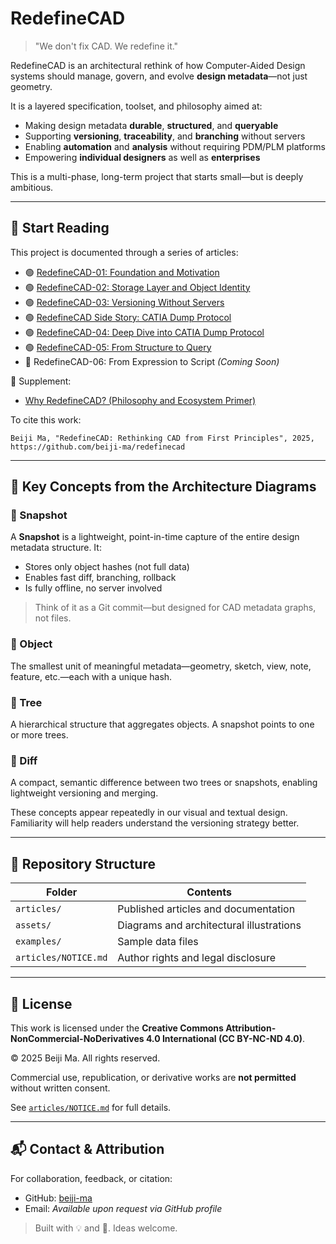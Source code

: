 # RedefineCAD

> "We don't fix CAD. We redefine it."

RedefineCAD is an architectural rethink of how Computer-Aided Design systems should manage, govern, and evolve **design metadata**—not just geometry.

It is a layered specification, toolset, and philosophy aimed at:

- Making design metadata **durable**, **structured**, and **queryable**
- Supporting **versioning**, **traceability**, and **branching** without servers
- Enabling **automation** and **analysis** without requiring PDM/PLM platforms
- Empowering **individual designers** as well as **enterprises**

This is a multi-phase, long-term project that starts small—but is deeply ambitious.

---

## 🧠 Start Reading

This project is documented through a series of articles:

- 🟢 [RedefineCAD-01: Foundation and Motivation](https://github.com/beiji-ma/redefinecad/blob/main/articles/redefine_cad_01_foundation.md)
- 🟢 [RedefineCAD-02: Storage Layer and Object Identity](https://github.com/beiji-ma/redefinecad/blob/main/articles/redefine_cad_02_storage.md)
- 🟢 [RedefineCAD-03: Versioning Without Servers](https://github.com/beiji-ma/redefinecad/blob/main/articles/redefine_cad_03_versioning.md)
- 🟢 [RedefineCAD Side Story: CATIA Dump Protocol](https://github.com/beiji-ma/redefinecad/blob/main/articles/redefine_cad_side_story_dump_protocol.md)
- 🟢 [RedefineCAD-04: Deep Dive into CATIA Dump Protocol](https://github.com/beiji-ma/redefinecad/blob/main/articles/redefine_cad_04_dump_protocol.md)
- 🟢 [RedefineCAD-05: From Structure to Query](https://github.com/beiji-ma/redefinecad/blob/main/articles/redefine_cad_05_query.md)
- 🔵 RedefineCAD-06: From Expression to Script *(Coming Soon)*

🧩 Supplement:

- [Why RedefineCAD? (Philosophy and Ecosystem Primer)](https://github.com/beiji-ma/redefinecad/blob/main/articles/why_redefinecad.md)

To cite this work:

```
Beiji Ma, "RedefineCAD: Rethinking CAD from First Principles", 2025, https://github.com/beiji-ma/redefinecad
```

---

## 🧭 Key Concepts from the Architecture Diagrams

### 🔹 Snapshot

A **Snapshot** is a lightweight, point-in-time capture of the entire design metadata structure. It:

- Stores only object hashes (not full data)
- Enables fast diff, branching, rollback
- Is fully offline, no server involved

> Think of it as a Git commit—but designed for CAD metadata graphs, not files.

### 🔹 Object

The smallest unit of meaningful metadata—geometry, sketch, view, note, feature, etc.—each with a unique hash.

### 🔹 Tree

A hierarchical structure that aggregates objects. A snapshot points to one or more trees.

### 🔹 Diff

A compact, semantic difference between two trees or snapshots, enabling lightweight versioning and merging.

These concepts appear repeatedly in our visual and textual design. Familiarity will help readers understand the versioning strategy better.

---

## 📁 Repository Structure

| Folder               | Contents                                 |
| -------------------- | ---------------------------------------- |
| `articles/`          | Published articles and documentation     |
| `assets/`            | Diagrams and architectural illustrations |
| `examples/`          | Sample data files                        |
| `articles/NOTICE.md` | Author rights and legal disclosure       |

---

## 📜 License

This work is licensed under the **Creative Commons Attribution-NonCommercial-NoDerivatives 4.0 International (CC BY-NC-ND 4.0)**.

© 2025 Beiji Ma. All rights reserved.

Commercial use, republication, or derivative works are **not permitted** without written consent.

See [`articles/NOTICE.md`](https://github.com/beiji-ma/redefinecad/blob/main/articles/NOTICE.md) for full details.

---

## 📬 Contact & Attribution

For collaboration, feedback, or citation:

- GitHub: [beiji-ma](https://github.com/beiji-ma)
- Email: *Available upon request via GitHub profile*

> Built with 💡 and 🤖. Ideas welcome.

